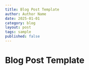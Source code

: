 ```yaml
---
title: Blog Post Template
author: Author Name 
date: 2025-01-01
category: blog
layout: post
tags: sample
published: false
---
```


# Blog Post Template

